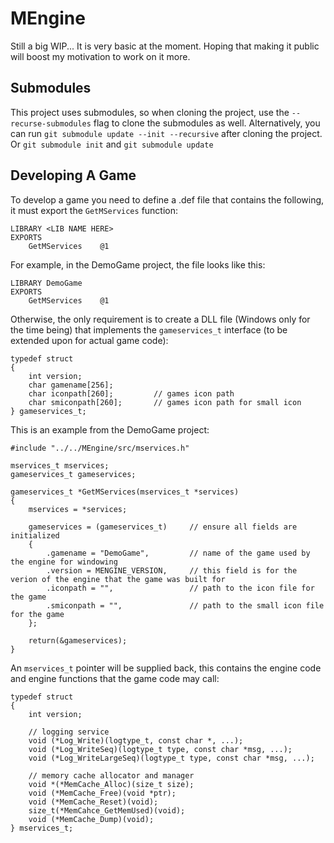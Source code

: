 # MEngine
Still a big WIP... It is very basic at the moment. Hoping that making it public will boost my motivation to work on it more.

## Submodules
This project uses submodules, so when cloning the project, use the `--recurse-submodules` flag to clone the submodules as well.
Alternatively, you can run `git submodule update --init --recursive` after cloning the project.
Or `git submodule init` and `git submodule update`

## Developing A Game
To develop a game you need to define a .def file that contains the following, it must export the `GetMServices` function:
```
LIBRARY <LIB NAME HERE>
EXPORTS
	GetMServices	@1
```
For example, in the DemoGame project, the file looks like this:
```
LIBRARY DemoGame
EXPORTS
	GetMServices	@1
```
Otherwise, the only requirement is to create a DLL file (Windows only for the time being) that implements the `gameservices_t` interface (to be extended upon for actual game code):
```
typedef struct
{
	int version;
	char gamename[256];
	char iconpath[260];			// games icon path
	char smiconpath[260];		// games icon path for small icon
} gameservices_t;
```
This is an example from the DemoGame project:
```
#include "../../MEngine/src/mservices.h"

mservices_t mservices;
gameservices_t gameservices;

gameservices_t *GetMServices(mservices_t *services)
{
	mservices = *services;

	gameservices = (gameservices_t)		// ensure all fields are initialized
	{
		.gamename = "DemoGame",			// name of the game used by the engine for windowing
		.version = MENGINE_VERSION,		// this field is for the verion of the engine that the game was built for
		.iconpath = "",					// path to the icon file for the game
		.smiconpath = "",				// path to the small icon file for the game
	};

	return(&gameservices);
}
```
An `mservices_t` pointer will be supplied back, this contains the engine code and engine functions that the game code may call:
```
typedef struct
{
	int version;

	// logging service
	void (*Log_Write)(logtype_t, const char *, ...);
	void (*Log_WriteSeq)(logtype_t type, const char *msg, ...);
	void (*Log_WriteLargeSeq)(logtype_t type, const char *msg, ...);

	// memory cache allocator and manager
	void *(*MemCache_Alloc)(size_t size);
	void (*MemCache_Free)(void *ptr);
	void (*MemCache_Reset)(void);
	size_t(*MemCahce_GetMemUsed)(void);
	void (*MemCache_Dump)(void);
} mservices_t;
```
